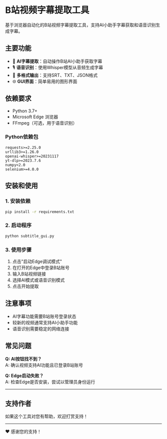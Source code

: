 # B站视频字幕提取工具

基于浏览器自动化的B站视频字幕提取工具，支持AI小助手字幕获取和语音识别生成字幕。

## 主要功能

- 🤖 **AI字幕提取**：自动操作B站AI小助手获取字幕
- 🎙️ **语音识别**：使用Whisper模型从音频生成字幕
- 📝 **多格式输出**：支持SRT、TXT、JSON格式
- 🌐 **GUI界面**：简单易用的图形界面

## 依赖要求

- Python 3.7+
- Microsoft Edge 浏览器
- FFmpeg（可选，用于语音识别）

### Python依赖包

```
requests>=2.25.0
urllib3>=1.26.0
openai-whisper>=20231117
yt-dlp>=2023.7.6
numpy<2.0
selenium>=4.0.0
```

## 安装和使用

### 1. 安装依赖
```bash
pip install -r requirements.txt
```

### 2. 启动程序
```bash
python subtitle_gui.py
```

### 3. 使用步骤
1. 点击"启动Edge调试模式"
2. 在打开的Edge中登录B站账号
3. 输入B站视频链接
4. 选择AI模式或语音识别模式
5. 点击开始提取

## 注意事项

- AI字幕功能需要B站账号登录状态
- 较新的视频通常支持AI小助手功能
- 语音识别需要稳定的网络连接

## 常见问题

**Q: AI按钮找不到？**  
A: 确认视频支持AI功能且已登录B站账号

**Q: Edge启动失败？**  
A: 检查Edge是否安装，尝试以管理员身份运行

---

## 支持作者

如果这个工具对您有帮助，欢迎打赏支持！

<!-- 这里留空白区域放置打赏二维码或支付宝微信收款码 -->




---

❤️ 感谢您的支持！